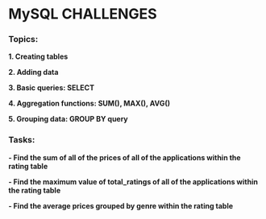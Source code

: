 # MySQL CHALLENGES

### Topics:

**1. Creating tables**

**2. Adding data**

**3. Basic queries: SELECT**

**4. Aggregation functions: SUM(), MAX(), AVG()**

**5. Grouping data: GROUP BY query**

### Tasks:

**- Find the sum of all of the prices of all of the applications within the rating table**

**- Find the maximum value of total_ratings of all of the applications within the rating table**

**- Find the average prices grouped by genre within the rating table**
